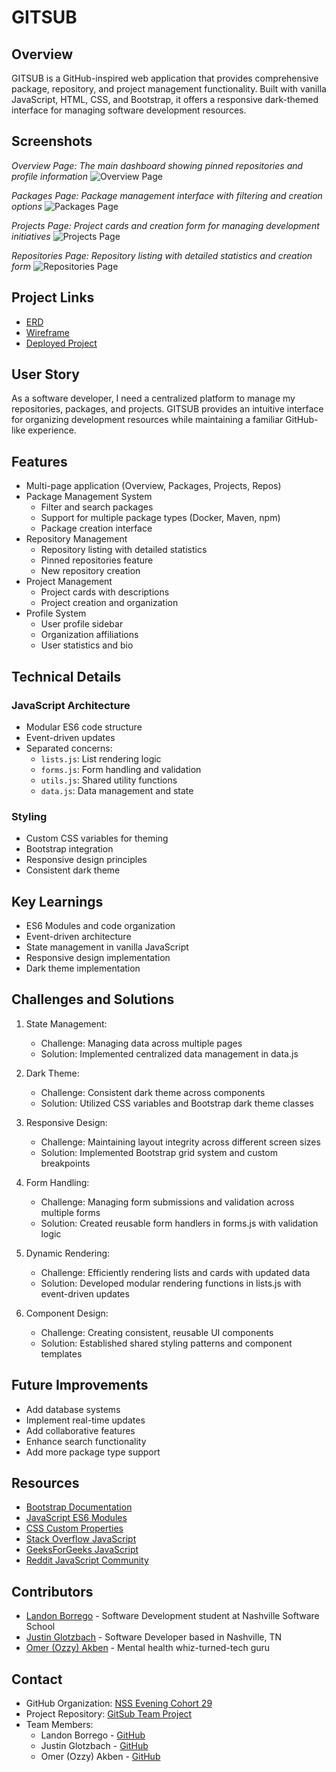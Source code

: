 # GITSUB
## Overview
GITSUB is a GitHub-inspired web application that provides comprehensive package, repository, and project management functionality. Built with vanilla JavaScript, HTML, CSS, and Bootstrap, it offers a responsive dark-themed interface for managing software development resources.

## Screenshots
*Overview Page: The main dashboard showing pinned repositories and profile information*
![Overview Page](assets\images\Screenshoots\OverviewPage.png)

*Packages Page: Package management interface with filtering and creation options*
![Packages Page](assets\images\Screenshoots\PackagesPage.png)

*Projects Page: Project cards and creation form for managing development initiatives*
![Projects Page](assets\images\Screenshoots\ProjectsPage.png)

*Repositories Page: Repository listing with detailed statistics and creation form*
![Repositories Page](assets\images\Screenshoots\RepositoriesPage.png)

## Project Links
- [ERD](https://dbdiagram.io/d/GitSub-OJL-6705c146fb079c7ebdcbd8e6)
- [Wireframe](https://www.figma.com/design/8vIX1yEXd2UxdWARbWqAje/GitSub?node-id=0-1&node-type=canvas)
- [Deployed Project](https://olj-gitsub.netlify.app/)

## User Story
As a software developer, I need a centralized platform to manage my repositories, packages, and projects. GITSUB provides an intuitive interface for organizing development resources while maintaining a familiar GitHub-like experience.

## Features
- Multi-page application (Overview, Packages, Projects, Repos)
- Package Management System
  - Filter and search packages
  - Support for multiple package types (Docker, Maven, npm)
  - Package creation interface
- Repository Management
  - Repository listing with detailed statistics
  - Pinned repositories feature
  - New repository creation
- Project Management
  - Project cards with descriptions
  - Project creation and organization
- Profile System
  - User profile sidebar
  - Organization affiliations
  - User statistics and bio

## Technical Details
### JavaScript Architecture
- Modular ES6 code structure
- Event-driven updates
- Separated concerns:
  - `lists.js`: List rendering logic
  - `forms.js`: Form handling and validation
  - `utils.js`: Shared utility functions
  - `data.js`: Data management and state

### Styling
- Custom CSS variables for theming
- Bootstrap integration
- Responsive design principles
- Consistent dark theme

## Key Learnings
- ES6 Modules and code organization
- Event-driven architecture
- State management in vanilla JavaScript
- Responsive design implementation
- Dark theme implementation

## Challenges and Solutions
1. State Management:
   - Challenge: Managing data across multiple pages
   - Solution: Implemented centralized data management in data.js

2. Dark Theme:
   - Challenge: Consistent dark theme across components
   - Solution: Utilized CSS variables and Bootstrap dark theme classes

3. Responsive Design:
   - Challenge: Maintaining layout integrity across different screen sizes
   - Solution: Implemented Bootstrap grid system and custom breakpoints

4. Form Handling:
   - Challenge: Managing form submissions and validation across multiple forms
   - Solution: Created reusable form handlers in forms.js with validation logic

5. Dynamic Rendering:
   - Challenge: Efficiently rendering lists and cards with updated data
   - Solution: Developed modular rendering functions in lists.js with event-driven updates

6. Component Design:
   - Challenge: Creating consistent, reusable UI components
   - Solution: Established shared styling patterns and component templates

## Future Improvements
- Add database systems
- Implement real-time updates
- Add collaborative features
- Enhance search functionality
- Add more package type support

## Resources
- [Bootstrap Documentation](https://getbootstrap.com/)
- [JavaScript ES6 Modules](https://developer.mozilla.org/en-US/docs/Web/JavaScript/Guide/Modules)
- [CSS Custom Properties](https://developer.mozilla.org/en-US/docs/Web/CSS/Using_CSS_custom_properties)
- [Stack Overflow JavaScript](https://stackoverflow.com/questions/tagged/javascript)
- [GeeksForGeeks JavaScript](https://www.geeksforgeeks.org/javascript/?ref=shm)
- [Reddit JavaScript Community](https://www.reddit.com/r/javascript/)

## Contributors
- [Landon Borrego](https://github.com/lndnbrr) - Software Development student at Nashville Software School
- [Justin Glotzbach](https://github.com/justinglotz) - Software Developer based in Nashville, TN
- [Omer (Ozzy) Akben](https://github.com/omerakben) - Mental health whiz-turned-tech guru

## Contact
- GitHub Organization: [NSS Evening Cohort 29](https://github.com/nss-evening-cohort-29)
- Project Repository: [GitSub Team Project](https://github.com/nss-evening-cohort-29/OLJ-Gitsub)
- Team Members:
  - Landon Borrego - [GitHub](https://github.com/lndnbrr)
  - Justin Glotzbach - [GitHub](https://github.com/justinglotz) 
  - Omer (Ozzy) Akben - [GitHub](https://github.com/omerakben)